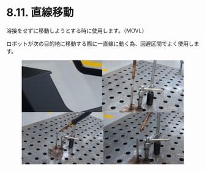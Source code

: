 # 8.11. 直線移動

溶接をせずに移動しようとする時に使用します。（MOVL）

ロボットが次の目的地に移動する際に一直線に動く為、回避区間でよく使用します。

<figure><img src="../.gitbook/assets/그림4.png" alt=""><figcaption></figcaption></figure>

